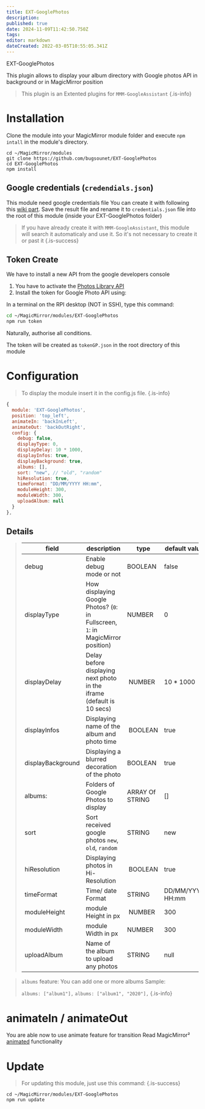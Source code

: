 ```yaml
---
title: EXT-GooglePhotos
description: 
published: true
date: 2024-11-09T11:42:50.750Z
tags: 
editor: markdown
dateCreated: 2022-03-05T10:55:05.341Z
---
```


EXT-GooglePhotos

This plugin allows to display your album directory with Google photos API in background or in MagicMirror position

> This plugin is an Extented plugins for `MMM-GoogleAssistant`
{.is-info}

# Installation

Clone the module into your MagicMirror module folder and execute `npm intall` in the module's directory.
```
cd ~/MagicMirror/modules
git clone https://github.com/bugsounet/EXT-GooglePhotos
cd EXT-GooglePhotos
npm install
```

## Google credentials (`credendials.json`)

This module need google credentials file
You can create it with following this [wiki part](https://wiki.bugsounet.fr/MMM-GoogleAssistant/SetupCredentials).
Save the result file and rename it to `credentials.json` file into the root of this module (inside your EXT-GooglePhotos folder)

> If you have already create it with `MMM-GoogleAssistant`, this module will search it automaticaly and use it.
> So it's not necessary to create it or past it
{.is-success}

## Token Create

We have to install a new API from the google developers console

1) You have to activate the [Photos Library API](https://console.cloud.google.com/apis/library/photoslibrary.googleapis.com?q=Google%20photos)
2) Install the token for Google Photo API using:

In a terminal on the RPI desktop (NOT in SSH), type this command:
 
```sh
cd ~/MagicMirror/modules/EXT-GooglePhotos
npm run token
```

Naturally, authorise all conditions.

The token will be created as `tokenGP.json` in the root directory of this module

# Configuration
> To display the module insert it in the config.js file.
{.is-info}


```js
{
  module: 'EXT-GooglePhotos',
  position: 'top_left',
  animateIn: 'backInLeft',
  animateOut: 'backOutRight',
  config: {
    debug: false,
    displayType: 0,
    displayDelay: 10 * 1000,
    displayInfos: true,
    displayBackground: true,
    albums: [],
    sort: "new", // "old", "random"
    hiResolution: true,
    timeFormat: "DD/MM/YYYY HH:mm",
    moduleHeight: 300,
    moduleWidth: 300,
    uploadAlbum: null
  }
},
```

## Details

> |field | description | type | default value
> |---|---|---|---
> |debug | Enable debug mode or not | BOOLEAN | false
> |displayType | How displaying Google Photos? (`0`: in Fullscreen, `1`: in MagicMirror position)| NUMBER |  0
> |displayDelay | Delay before displaying next photo in the iframe (default is 10 secs) | NUMBER | 10 * 1000
> |displayInfos | Displaying name of the album and photo time | BOOLEAN | true
> |displayBackground | Displaying a blurred decoration of the photo | BOOLEAN | true
> |albums: | Folders of Google Photos to display | ARRAY Of STRING | []
> |sort | Sort received google photos `new`, `old`, `random` | STRING | new
> |hiResolution | Displaying photos in Hi-Resolution | BOOLEAN | true
> |timeFormat | Time/ date Format | STRING | DD/MM/YYYY HH:mm
> |moduleHeight | module Height in px | NUMBER | 300
> |moduleWidth | module Width in px | NUMBER | 300
> |uploadAlbum | Name of the album to upload any photos | STRING | null

> `albums` feature: You can add one or more albums
>  Sample:
>
>  `albums: ["album1"],`
>  `albums: ["album1", "2020"],`
{.is-info}

# animateIn / animateOut

You are able now to use animate feature for transition
Read MagicMirror² [animated](https://docs.magicmirror.builders/modules/configuration.html#animated) functionality

# Update
> For updating this module, just use this command:
{.is-success}

```
cd ~/MagicMirror/modules/EXT-GooglePhotos
npm run update
```
